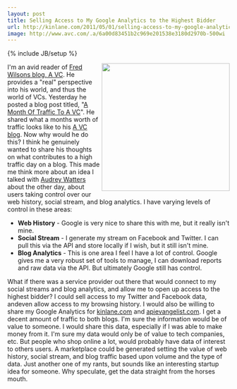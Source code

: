 ```yaml
---
layout: post
title: Selling Access to My Google Analytics to the Highest Bidder
url: http://kinlane.com/2011/05/01/selling-access-to-my-google-analytics-to-the-highest-bidder/
image: http://www.avc.com/.a/6a00d83451b2c969e201538e3180d2970b-500wi
---
```

{% include JB/setup %}
<img src="http://www.avc.com/.a/6a00d83451b2c969e201538e3180d2970b-500wi"  width="290" align="right" />I'm an avid reader of <a title="A VC" href="http://www.avc.com">Fred Wilsons blog, A VC</a>. He provides a "real" perspective into his world, and thus the world of VCs.
Yesterday he posted a blog post titled, "<a title="A Month of Traffic to A VC" href="http://www.avc.com/a_vc/2011/04/a-month-of-traffic-to-avc.html">A Month Of Traffic To A VC</a>".
He shared what a months worth of traffic looks like to his <a title="A VC" href="http://www.avc.com/">A VC blog</a>.
Now why would he do this?
I think he genuinely wanted to share his thoughts on what contributes to a high traffic day on a blog.
This made me think more about an idea I talked with <a title="Audrey Watters" href="http://www.hackeducation.com">Audrey Watters</a> about the other day, about users taking control over our web history, social stream, and blog analytics.
I have varying levels of control in these areas:
<ul>
     <li>
          <strong>Web History</strong> - Google is very nice to share this with me, but it really isn't mine.
     </li>
     <li>
          <strong>Social Stream</strong> - I generate my stream on Facebook and Twitter. I can pull this via the API and store locally if I wish, but it still isn't mine.
     </li>
     <li>
          <strong>Blog Analytics</strong> - This is one area I feel I have a lot of control. Google gives me a very robust set of tools to manage, I can download reports and raw data via the API. But ultimately Google still has control.
     </li>
</ul>What if there was a service provider out there that would connect to my social streams and blog analytics, and allow me to open up access to the highest bidder?
I could sell access to my Twitter and Facebook data, andeven allow access to my browsing history.
I would also be willing to share my Google Analytics for <a title="kinlane.com" href="http://www.kinlane.com">kinlane.com</a> and <a title="apievangelist.com" href="http://www.apievangelist.com">apievangelist.com</a>. I get a decent amount of traffic to both blogs. I'm sure the information would be of value to someone.
I would share this data, especially if I was able to make money from it. I'm sure my data would only be of value to tech companies, etc. But people who shop online a lot, would probably have data of interest to others users.
A marketplace could be generated setting the value of web history, social stream, and blog traffic based upon volume and the type of data.
Just another one of my rants, but sounds like an interesting startup idea for someone.
Why speculate, get the data straight from the horses mouth.
 